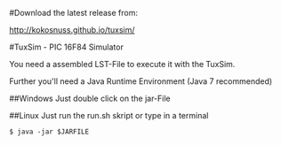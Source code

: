 #Download the latest release from:

http://kokosnuss.github.io/tuxsim/



#TuxSim - PIC 16F84 Simulator

You need a assembled LST-File to execute it with the TuxSim.

Further you'll need a Java Runtime Environment (Java 7 recommended)

##Windows
Just double click on the jar-File

##Linux
Just run the run.sh skript or type in a terminal

<pre><code>$ java -jar $JARFILE
</code></pre>
